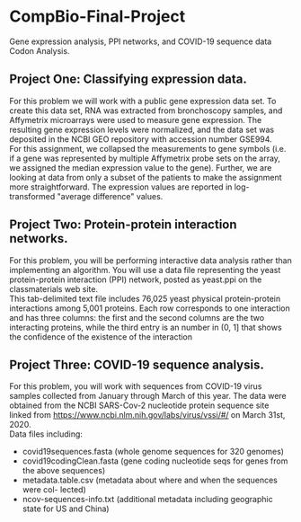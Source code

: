 # CompBio-Final-Project
Gene expression analysis, PPI networks, and COVID-19 sequence data Codon Analysis.

## Project One: Classifying expression data.
For this problem we will work with a public gene expression data set. To create this data set, RNA was extracted from bronchoscopy samples, and Affymetrix microarrays were used to measure gene expression. The resulting gene expression levels were normalized, and the data set was deposited in the NCBI GEO repository with accession number GSE994. <br> For this assignment, we collapsed the measurements to gene symbols (i.e. if a gene was represented by multiple Affymetrix probe sets on the array, we assigned the median expression value to the gene). Further, we are looking at data from only a subset of the patients to make the assignment more straightforward. The expression values are reported in log-transformed "average difference" values.












## Project Two: Protein-protein interaction networks.
For this problem, you will be performing interactive data analysis rather than implementing an algorithm. You will use a data file representing the yeast protein-protein interaction (PPI) network, posted as yeast.ppi on the classmaterials web site.<br>
This tab-delimited text file includes 76,025 yeast physical protein-protein interactions among 5,001 proteins. Each row corresponds to one interaction and has three columns:
the first and the second columns are the two interacting proteins, while the third entry is an number in (0, 1] that shows the confidence of the existence of the interaction











## Project Three: COVID-19 sequence analysis.
For this problem, you will work with sequences from COVID-19 virus samples collected from January through March of this year. The data were obtained from the NCBI
SARS-Cov-2 nucleotide protein sequence site linked from https://www.ncbi.nlm.nih.gov/labs/virus/vssi/#/ on March 31st, 2020.<br>
Data files including:
- covid19sequences.fasta (whole genome sequences for 320 genomes)
- covid19codingClean.fasta (gene coding nucleotide seqs for genes from the above
sequences)
- metadata.table.csv (metadata about where and when the sequences were col-
lected)
- ncov-sequences-info.txt (additional metadata including geographic state for US
and China)
